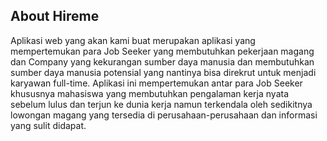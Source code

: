 
## About Hireme

Aplikasi web yang akan kami buat merupakan aplikasi yang mempertemukan para Job Seeker yang membutuhkan pekerjaan magang dan Company yang kekurangan sumber daya manusia dan membutuhkan sumber daya manusia potensial yang nantinya bisa direkrut untuk menjadi karyawan full-time. Aplikasi ini mempertemukan antar para Job Seeker khususnya mahasiswa yang membutuhkan pengalaman kerja nyata sebelum lulus dan terjun ke dunia kerja namun terkendala oleh sedikitnya lowongan magang yang tersedia di perusahaan-perusahaan dan informasi yang sulit didapat.


